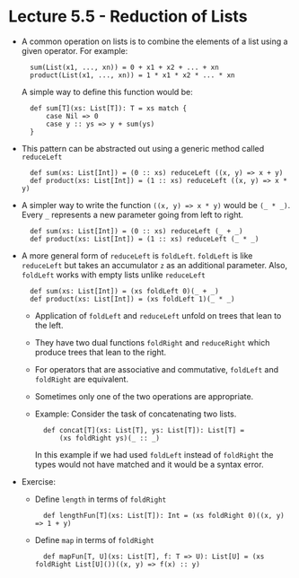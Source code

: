 # Lecture 5.5 - Reduction of Lists

- A common operation on lists is to combine the elements of a list using a given operator. For example:

        sum(List(x1, ..., xn)) = 0 + x1 + x2 + ... + xn
        product(List(x1, ..., xn)) = 1 * x1 * x2 * ... * xn

  A simple way to define this function would be:

        def sum[T](xs: List[T]): T = xs match {
            case Nil => 0
            case y :: ys => y + sum(ys)
        }

- This pattern can be abstracted out using a generic method called `reduceLeft`

        def sum(xs: List[Int]) = (0 :: xs) reduceLeft ((x, y) => x + y)
        def product(xs: List[Int]) = (1 :: xs) reduceLeft ((x, y) => x * y)

- A simpler way to write the function `((x, y) => x * y)` would be `(_ * _)`.
    Every `_` represents a new parameter going from left to right.

        def sum(xs: List[Int]) = (0 :: xs) reduceLeft (_ + _)
        def product(xs: List[Int]) = (1 :: xs) reduceLeft (_ * _)

- A more general form of `reduceLeft` is `foldLeft`. `foldLeft` is like `reduceLeft` but takes an accumulator `z` as an additional parameter. Also, `foldLeft` works with empty lists unlike `reduceLeft`

        def sum(xs: List[Int]) = (xs foldLeft 0)(_ + _)
        def product(xs: List[Int]) = (xs foldLeft 1)(_ * _)

    * Application of `foldLeft` and `reduceLeft` unfold on trees that lean to the left.
    * They have two dual functions `foldRight` and `reduceRight` which produce trees that lean to the right.
    * For operators that are associative and commutative, `foldLeft` and `foldRight` are equivalent.
    * Sometimes only one of the two operations are appropriate.
    * Example: Consider the task of concatenating two lists.

            def concat[T](xs: List[T], ys: List[T]): List[T] =
                (xs foldRight ys)(_ :: _)

        In this example if we had used `foldLeft` instead of `foldRight` the types would not have matched and it would be a syntax error.

- Exercise:
    * Define `length` in terms of `foldRight`

            def lengthFun[T](xs: List[T]): Int = (xs foldRight 0)((x, y) => 1 + y)

    * Define `map` in terms of `foldRight`

            def mapFun[T, U](xs: List[T], f: T => U): List[U] = (xs foldRight List[U]())((x, y) => f(x) :: y)